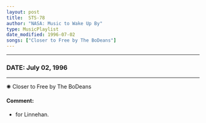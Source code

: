 ```yaml
---
layout: post
title:  STS-78
author: "NASA: Music to Wake Up By"
type: MusicPlaylist
date_modified: 1996-07-02
songs: ["Closer to Free by The BoDeans"]
---
```


----
### DATE: July 02, 1996
----
✺ Closer to Free by The BoDeans

#### Comment:
* for Linnehan.



<br/>
<center>
	<a target="_blank"
	   href="https://twitter.com/intent/tweet?hashtags=Space,NASA,Playlist,NASAWakeupCalls,SpaceProgram&text={{ page.author}}, '{{ page.songs.first }}' {{ page.title }}, {{ page.date | date: '%B %d, %Y' }}. {{ site.url }}{{ page.url }}&via=nasawakeupcalls"><i class="fab fa-twitter" alt="Tweet this page" style="font-size: 1.3em;"></i></a>
	&nbsp; 	<i class="fas fa-user-astronaut" style="font-size: 1.5em;"></i> &nbsp;
    <a type="amzn" search="'Closer to Free by The BoDeans'" category="popular music">
    <i class="fab fa-amazon" style="font-size: 1.3em;"></i></a>
</center>
